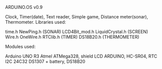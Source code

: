 ARDUINO.OS v0.9

Clock, Timer(date), Text reader, Simple game, Distance meter(sonar), Thermometer.
Libraries used:

time.h 
NewPing.h (SONAR)
LCD4Bit_mod.h
LiquidCrystal.h (SCREEN)
Wire.h
OneWire.h
RTClib.h  (TIMER)
DS18B20.h (THERMOMETER)

Modules used:

Arduino UNO R3 Atmel ATMega328,
shield LCD ARDUINO,
HC-SR04,
RTC I2C 24C32 DS1307 + battery,
DS18B20 
